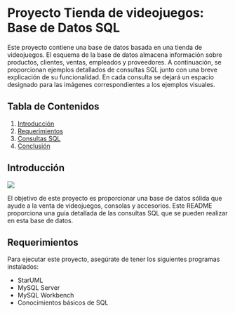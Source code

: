 # Proyecto Tienda de videojuegos: Base de Datos SQL

Este proyecto contiene una base de datos basada en una tienda de videojuegos. El esquema de la base de datos almacena información sobre productos, clientes, ventas, empleados y proveedores. A continuación, se proporcionan ejemplos detallados de consultas SQL junto con una breve explicación de su funcionalidad. En cada consulta se dejará un espacio designado para las imágenes correspondientes a los ejemplos visuales.

## Tabla de Contenidos

1. [Introducción](#introducción)
2. [Requerimientos](#requerimientos)
3. [Consultas SQL](#consultas-sql)
4. [Conclusión](#conclusión)


## Introducción

<img src="Forma1.png">


El objetivo de este proyecto es proporcionar una base de datos sólida que ayude a la venta de videojuegos, consolas y accesorios. Este README proporciona una guía detallada de las consultas SQL que se pueden realizar en esta base de datos.

## Requerimientos

Para ejecutar este proyecto, asegúrate de tener los siguientes programas instalados:

- StarUML
- MySQL Server
- MySQL Workbench
- Conocimientos básicos de SQL
